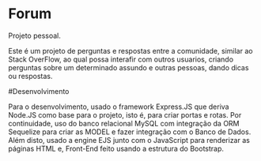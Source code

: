 # Forum
Projeto pessoal.

Este é um projeto de perguntas e respostas entre a comunidade, similar ao Stack OverFlow, ao qual possa interafir com outros usuarios, criando perguntas sobre um determinado assundo e outras pessoas, dando dicas ou respostas.

#Desenvolvimento

Para o desenvolvimento, usado o framework Express.JS que deriva Node.JS como base para o projeto, isto é, para criar portas e rotas.
Por continuidade, uso do banco relacional MySQL
com integração da ORM Sequelize para criar as MODEL e fazer integração com o Banco de Dados.
Além disto, usado a engine EJS junto com o JavaScript para renderizar as páginas HTML e, Front-End feito usando a estrutura do Bootstrap.
